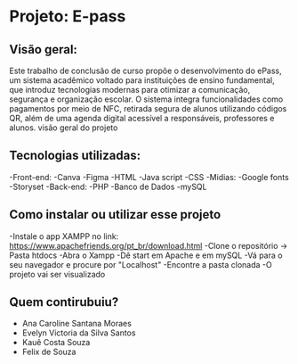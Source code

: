 # Projeto: E-pass

## Visão geral:
Este trabalho de conclusão de curso propõe o desenvolvimento do ePass, um sistema acadêmico voltado para instituições de ensino fundamental, que introduz tecnologias modernas para otimizar a comunicação, segurança e organização escolar. O sistema integra funcionalidades como pagamentos por meio de NFC, retirada segura de alunos utilizando códigos QR, além de uma agenda digital acessível a responsáveis, professores e alunos.
visão geral do projeto

## Tecnologias utilizadas:
-Front-end:
  -Canva
  -Figma
  -HTML
  -Java script
  -CSS
  -Midias:
    -Google fonts
    -Storyset
-Back-end:
  -PHP
-Banco de Dados
  -mySQL

## Como instalar ou utilizar esse projeto
-Instale o app XAMPP no link: https://www.apachefriends.org/pt_br/download.html
-Clone o repositório -> Pasta htdocs
-Abra o Xampp
-Dê start em Apache e em mySQL
-Vá para o seu navegador e procure por "Localhost"
-Encontre a pasta clonada
-O projeto vai ser visualizado


## Quem contirubuiu? 
- Ana Caroline Santana Moraes
- Evelyn Victoria da Silva Santos
- Kauê Costa Souza
- Felix de Souza
  
